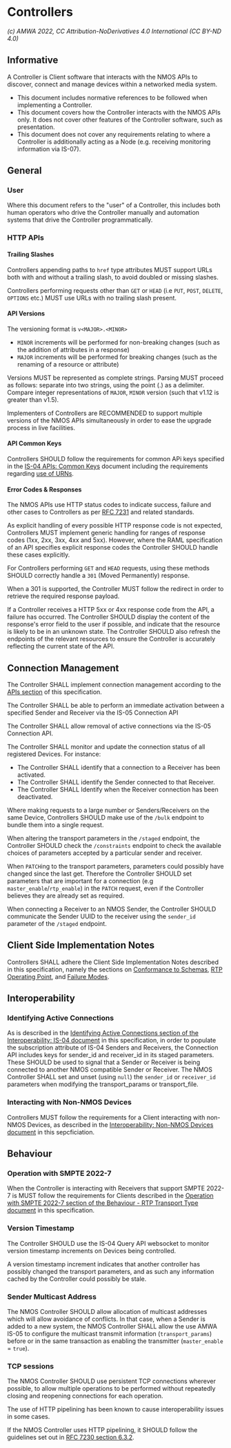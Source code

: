 # Controllers

_(c) AMWA 2022, CC Attribution-NoDerivatives 4.0 International (CC BY-ND 4.0)_

## Informative

A Controller is Client software that interacts with the NMOS APIs to discover, connect and manage devices within a networked media system.

* This document includes normative references to be followed when implementing a Controller.
* This document covers how the Controller interacts with the NMOS APIs only.
  It does not cover other features of the Controller software, such as presentation.
* This document does not cover any requirements relating to where a Controller is additionally acting as a Node (e.g. receiving monitoring information via IS-07).

## General

### User
Where this document refers to the "user" of a Controller, this includes both human operators who drive the Controller manually and automation systems that drive the Controller programmatically.

### HTTP APIs

#### Trailing Slashes

Controllers appending paths to `href` type attributes MUST support URLs both with and without a trailing slash, to avoid doubled or missing slashes.

Controllers performing requests other than `GET` or `HEAD` (i.e `PUT`, `POST`, `DELETE`, `OPTIONS` etc.) MUST use URLs with no trailing slash present.

#### API Versions

The versioning format is `v<MAJOR>.<MINOR>`
* `MINOR` increments will be performed for non-breaking changes (such as the addition of attributes in a response)
* `MAJOR` increments will be performed for breaking changes (such as the renaming of a resource or attribute)

Versions MUST be represented as complete strings. Parsing MUST proceed as follows: separate into two strings, using the point (.) as a delimiter. Compare integer representations of `MAJOR`, `MINOR` version (such that v1.12 is greater than v1.5).

Implementers of Controllers are RECOMMENDED to support multiple versions of the NMOS APIs simultaneously in order to ease the upgrade process in live facilities.

#### API Common Keys

Controllers SHOULD follow the requirements for common APi keys specified in the [IS-04 APIs: Common Keys](APIs%20-%20Common%20Keys.md) document including the requirements regarding [use of URNs](APIs%20-%20Common%20Keys.md#use-of-urns).

#### Error Codes & Responses

The NMOS APIs use HTTP status codes to indicate success, failure and other cases to Controllers as per [RFC 7231](https://tools.ietf.org/html/rfc7231) and related standards.

As explicit handling of every possible HTTP response code is not expected, Controllers MUST implement generic handling for ranges of response codes (1xx, 2xx, 3xx, 4xx and 5xx).
However, where the RAML specification of an API specifies explicit response codes the Controller SHOULD handle these cases explicitly.

For Controllers performing `GET` and `HEAD` requests, using these methods SHOULD correctly handle a `301` (Moved Permanently) response.

When a 301 is supported, the Controller MUST follow the redirect in order to retrieve the required response payload.

If a Controller receives a HTTP 5xx or 4xx response code from the API, a failure has occurred.
The Controller SHOULD display the content of the response's error field to the user if possible, and indicate that the resource is likely to be in an unknown state.
The Controller SHOULD also refresh the endpoints of the relevant resources to ensure the Controller is accurately reflecting the current state of the API.

## Connection Management

The Controller SHALL implement connection management according to the [APIs section](APIs.md) of this specification.

The Controller SHALL be able to perform an immediate activation between a specified Sender and Receiver	via the IS-05 Connection API

The Controller SHALL allow removal of active connections via the IS-05 Connection API.	

The Controller SHALL monitor and update the connection status of all registered Devices. For instance:
* The Controller SHALL identify that a connection to a Receiver has been activated. 
* The Controller SHALL identify the Sender connected to that Receiver. 
* The Controller SHALL Identify when the Receiver connection has been deactivated. 

Where making requests to a large number or Senders/Receivers on the same Device, Controllers SHOULD make use of the `/bulk` endpoint to bundle them into a single request.

When altering the transport parameters in the `/staged` endpoint, the Controller SHOULD check the `/constraints` endpoint to check the available choices of parameters accepted by a particular sender and receiver.

When `PATCH`ing to the transport parameters, parameters could possibly have changed since the last get.
Therefore the Controller SHOULD set parameters that are important for a connection (e.g `master_enable`/`rtp_enable`) in the `PATCH` request, even if the Controller believes they are already set as required.

When connecting a Receiver to an NMOS Sender, the Controller SHOULD communicate the Sender UUID to the receiver using the `sender_id` parameter of the `/staged` endpoint.

## Client Side Implementation Notes

Controllers SHALL adhere the Client Side Implementation Notes described in this specification, namely the sections on [Conformance to Schemas](APIs%20-%20Client%20Side%20Implementation.md#conforming-to-schemas), [RTP Operating Point](APIs%20-%20Client%20Side%20Implementation.md#rtp-operating-point), and [Failure Modes](APIs%20-%20Client%20Side%20Implementation.md#failure-modes).

## Interoperability

### Identifying Active Connections

As is described in the [Identifying Active Connections section of the Interoperability: IS-04 document](Interoperability%20-%20IS-04.md#identifying-active-connections) in this specification,
in order to populate the subscription attribute of IS-04 Senders and Receivers, the Connection API includes keys for sender_id and receiver_id in its staged parameters.
These SHOULD be used to signal that a Sender or Receiver is being connected to another NMOS compatible Sender or Receiver. 
The NMOS Controller SHALL set and unset (using `null`) the `sender_id` or `receiver_id` parameters when modifying the transport_params or transport_file.

### Interacting with Non-NMOS Devices

Controllers MUST follow the requirements for a Client interacting with non-NMOS Devices, as described in the [Interoperability: Non-NMOS Devices document](Interoperability%20-%20Non-NMOS%20Devices.md) in this sepcficiation.

## Behaviour

### Operation with SMPTE 2022-7

When the Controller is interacting with Receivers that support SMPTE 2022-7 is MUST follow the requirements for Clients described in the [Operation with SMPTE 2022-7 section of the Behaviour - RTP Transport Type document](Behaviour%20-%20RTP%20Transport%20Type.md#operation-with-smpte-2022-7) in this specification.

### Version Timestamp

The Controller SHOULD use the IS-04 Query API websocket to monitor version timestamp increments on Devices being controlled.

A version timestamp increment indicates that another controller has possibly changed the transport parameters, and as such any information cached by the Controller could possibly be stale.

### Sender Multicast Address

The NMOS Controller SHOULD allow allocation of multicast addresses which will allow avoidance of conflicts.
In that case, when a Sender is added to a new system, the NMOS Controller SHALL allow the use AMWA IS-05 to configure the multicast transmit information (`transport_params`) before or in the same transaction as enabling the transmitter (`master_enable` = `true`).

### TCP sessions

The NMOS Controller SHOULD use persistent TCP connections wherever possible,
to allow multiple operations to be performed without repeatedly closing and reopening connections for each operation.

The use of HTTP pipelining has been known to cause interoperability issues in some cases.

If the NMOS Controller uses HTTP pipelining, it SHOULD follow the guidelines set out in [RFC 7230 section 6.3.2](https://datatracker.ietf.org/doc/html/rfc7230#section-6.3.2).
